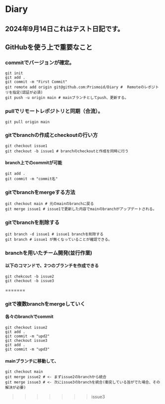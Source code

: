 # Diary
## 2024年9月14日これはテスト日記です。

## GitHubを使う上で重要なこと
### commitでバージョンが確定。
```
git init
git add .
git commit -m "First Commit"
git remote add origin git@github.com:Prismoid/Diary #  Remoteのレポジトリを指定(認証が必須)
git push -u origin main # mainブランチとしてpush、更新する。
```

### pullでリモートレポジトリと同期（合流）。
```
git pull origin main
```

### gitでbranchの作成とcheckoutの行い方
```
git checkout issue1
git checkout -b issue1 # branchのcheckoutと作成を同時に行う
```
#### branch上でのcommitが可能
```
git add .
git commit -m "commit名"
```

### gitでbranchをmergeする方法
```
git checkout main # 元のmainのbranchに戻る
git merge issue1 # issue1で更新した内容でmainのbranchがアップデートされる。
```

### gitでbranchを削除する
```
git branch -d issue1 # issue1 branchを削除する
git branch # issue1 が無くなっていることが確認できる。
```

### branchを用いたチーム開発(並行作業)
#### 以下のコマンドで、2つのブランチを作成できる
```
git chekcout -b issue2
git checkout -b issue3
```
=======

### gitで複数branchをmergeしていく
#### 各々のbranchでcommit
```
git checkout issue2
git add .
git commit -m "upd2"
git checkout issue3
git add .
git commit -m "upd3"
```
#### mainブランチに移動して、
```
git checkout main
git merge issue2 # <- まずissue2のbranchから統合
git merge issue3 # <- 次にissue3のbranchを統合(衝突している旨がでた場合、その解決が必要)
```


>>>>>>> issue3
